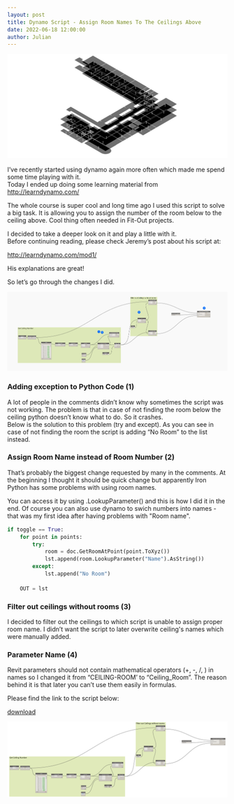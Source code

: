 ```yaml
---
layout: post  
title: Dynamo Script - Assign Room Names To The Ceilings Above
date: 2022-06-18 12:00:00
author: Julian
---
```

![PostPage](/images/Dynamo/DS1/20220618_Logo.png)

<!--excerpt-->

I’ve recently started using dynamo again more often which made me spend some time playing with it.   
Today I ended up doing some learning material from <http://learndynamo.com/>  

The whole course is super cool and long time ago I used this script to solve a big task. It is allowing you to assign the number of the room below to the ceiling above. Cool thing often needed in Fit-Out projects.  

I decided to take a deeper look on it and play a little with it.  
Before continuing reading, please check Jeremy’s post about his script at: 
 
<http://learndynamo.com/mod1/>  

His explanations are great!  
  
So let’s go through the changes I did.
  
![Script with changes](/images/Dynamo/DS1/20220618_schemat.png)  
  
  
### Adding exception to Python Code (1)  
  
  
A lot of people in the comments didn’t know why sometimes the script was not working. The problem is that in case of not finding the room below the ceiling python doesn’t know what to do. So it crashes.  
Below is the solution to this problem (try and except). As you can see in case of not finding the room the script is adding “No Room” to the list instead. 
  
### Assign Room Name instead of Room Number (2)  

That’s probably the biggest change requested by many in the comments. At the beginning I thought it should be quick change but apparently Iron Python has some problems with using room names.

You can access it by using .LookupParameter() and this is how I did it in the end. Of course you can also use dynamo to swich numbers into names - that was my first idea after having problems with "Room name".


```python
if toggle == True:
	for point in points:
		try:
			room = doc.GetRoomAtPoint(point.ToXyz())
			lst.append(room.LookupParameter("Name").AsString())
		except:
			lst.append("No Room")

	OUT = lst
```
  
  
### Filter out ceilings without rooms (3)
  
  
I decided to filter out the ceilings to which script is unable to assign proper room name. I didn’t want the script to later overwrite ceiling's names which were manually added.
 
  
### Parameter Name (4)
  
  
Revit parameters should not contain mathematical operators (+, -, /, ) in names so I changed it from “CEILING-ROOM’ to “Ceiling_Room”. The reason behind it is that later you can’t use them easily in formulas.
  
  
Please find the link to the script below:

[download](https://w7kpl-my.sharepoint.com/:u:/g/personal/jw_w7k_pl/EUTTfenH_jZPoAxfPSZ8SwMB6cNm3FUmj9-RDHfCdG0-9g?e=SJAwUU)

![Script highres](/images/Dynamo/DS1/20220618_AssignRoomToCeiling.png)
